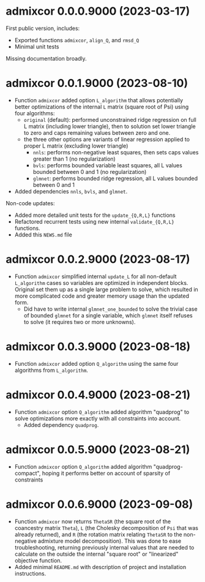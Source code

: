 # admixcor 0.0.0.9000 (2023-03-17)

First public version, includes:

* Exported functions `admixcor`, `align_Q`, and `rmsd_Q`
* Minimal unit tests

Missing documentation broadly.

# admixcor 0.0.1.9000 (2023-08-10)

- Function `admixcor` added option `L_algorithm` that allows potentially better optimizations of the internal `L` matrix (square root of Psi) using four algorithms:
  - `original` (default): performed unconstrained ridge regression on full L matrix (including lower triangle), then to solution set lower triangle to zero and caps remaining values between zero and one.
  - the three other options are variants of linear regression applied to proper L matrix (excluding lower triangle)
    - `nnls`: performs non-negative least squares, then sets caps values greater than 1 (no regularization)
	- `bvls`: performs bounded variable least squares, all L values bounded between 0 and 1 (no regularization)
	- `glmnet`: performs bounded ridge regression, all L values bounded between 0 and 1
- Added dependencies `nnls`, `bvls`, and `glmnet`.

Non-code updates:

* Added more detailed unit tests for the `update_{Q,R,L}` functions
* Refactored recurrent tests using new internal `validate_{Q,R,L}` functions.
* Added this `NEWS.md` file

# admixcor 0.0.2.9000 (2023-08-17)

- Function `admixcor` simplified internal `update_L` for all non-default `L_algorithm` cases so variables are optimized in independent blocks.  Original set them up as a single large problem to solve, which resulted in more complicated code and greater memory usage than the updated form.
  - Did have to write internal `glmnet_one_bounded` to solve the trivial case of bounded `glmnet` for a single variable, which `glmnet` itself refuses to solve (it requires two or more unknowns).

# admixcor 0.0.3.9000 (2023-08-18)

- Function `admixcor` added option `Q_algorithm` using the same four algorithms from `L_algorithm`.

# admixcor 0.0.4.9000 (2023-08-21)

- Function `admixcor` option `Q_algorithm` added algorithm "quadprog" to solve optimizations more exactly with all constraints into account.
  - Added dependency `quadprog`.

# admixcor 0.0.5.9000 (2023-08-21)

- Function `admixcor` option `Q_algorithm` added algorithm "quadprog-compact", hoping it performs better on account of sparsity of constraints

# admixcor 0.0.6.9000 (2023-09-08)

- Function `admixcor` now returns `ThetaSR` (the square root of the coancestry matrix `Theta`), `L` (the Cholesky decomposition of `Psi` that was already returned), and `R` (the rotation matrix relating `ThetaSR` to the non-negative admixture model decomposition).  This was done to ease troubleshooting, returning previously internal values that are needed to calculate on the outside the internal "square root" or "linearized" objective function.
- Added minimal `README.md` with description of project and installation instructions.

